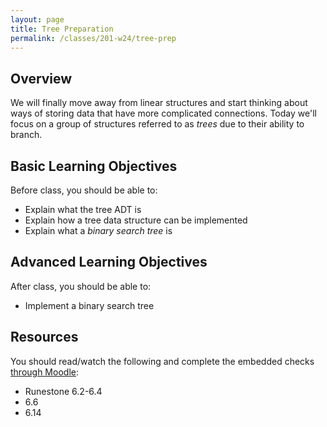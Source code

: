 ```yaml
---
layout: page
title: Tree Preparation
permalink: /classes/201-w24/tree-prep
---
```


## Overview
We will finally move away from linear structures and start thinking about ways of storing data that have more complicated connections. Today we'll focus on a group of structures referred to as *trees* due to their ability to branch.

## Basic Learning Objectives
Before class, you should be able to:
* Explain what the tree ADT is
* Explain how a tree data structure can be implemented
* Explain what a *binary search tree* is

## Advanced Learning Objectives
After class, you should be able to:
* Implement a binary search tree

## Resources
You should read/watch the following and complete the embedded checks [through Moodle](https://moodle.carleton.edu/mod/lti/view.php?id=909966):
* Runestone 6.2-6.4
* 6.6
* 6.14